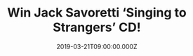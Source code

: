 ---
campaign-uuid: "c-801a264f-dae1-427c-bd52-82c9a99bb2ba"
type: "Competition"
category: "Music"
date: "2019-03-21T09:00:00.000Z"
end-date: "2019-04-21T23:59:00.000Z"
disable-form: false
is_promoted: false
has_entry_page: true
title: "Win Jack Savoretti ‘Singing to Strangers’ CD!"
competition-description: "<p>Jack Savoretti is back and he returns with a stunning\
  \ new album ‘Singing to Strangers’. Produced by Cam Blackwood (George Ezra) and\
  \ recorded in Rome at Ennio Morricone’s studio in the long, hot summer of 2018,\
  \ the 12 track album features Jack’s acclaimed live band: guitarists Pedro Vito\
  \ and Sam Lewis; bassist Sam Davies, drummer Jesper Lind and musical director Nikolai\
  \ Torp on keys.</p>\n<p>Are you Jack’s biggest fan? Click below for a chance to\
  \ win.</p>\n"
hero-header: "Win Jack Savoretti ‘Singing to Strangers’ CD!"
terms-confirmation: "N/A"
banner-img: "https://assets.expresslyapp.com/asset-d28c0d7b-2954-4200-bc6c-24b818e1f2f6.jpg"
logo-left-href: "http://club.expressly.io"
logo-left-image: "https://assets.expresslyapp.com/asset-52c2adaf-ed91-4afe-9d39-9295fa74721e.jpg"
logo-left-title: "ExpresslyClub"
bg-image-hero: "https://assets.expresslyapp.com/asset-9dabc0a0-71f4-4dce-864a-10f271db285f.jpg"
bg-image-first: "https://assets.expresslyapp.com/asset-ae2622b7-d9d9-4a68-9878-5063eafe677b.jpg"
section1-content: "<p>He defines the title track as it’s origin: “That’s my job: I\
  \ sing to strangers. That’s what I’ve spent most of my life doing. Singing to friends\
  \ and family and fans; they’re already onside, so you can, to some extent sing anything.\
  \ Strangers need convincing, touching, connection.” he says.</p>\n<p>Going Home,\
  \ What More Can I Do?, Dying For Your Love… are some of Jack’s new hits. If you\
  \ want to be the first one hearing his brand new songs… enter the form below and\
  \ it could be yours!</p>\n"
entry-title: "Win Jack Savoretti ‘Singing to Strangers’ CD!"
entry-content: "<p>Enter the draw to win  Jack Savoretti ‘Singing to Strangers’ CD\
  \ by entering below before 23:59 on 21st of April 2019.</p>\n"
has-winner: false
prize-description: "Jack Savoretti ‘Singing to Strangers’ CD."
special-conditions: "Multiple entries are allowed up to one every day\r\nThis competition\
  \ is also available on: http://aaa.nme.com/competitons/\r\nsavoretti-singing-to-strangers-cd"
country-restrictions:
- "GB"
---